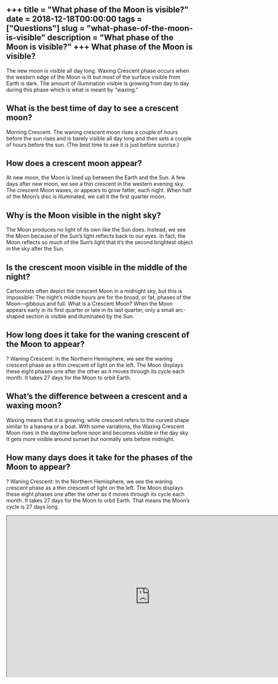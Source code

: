 +++
title = "What phase of the Moon is visible?"
date = 2018-12-18T00:00:00
tags = ["Questions"]
slug = "what-phase-of-the-moon-is-visible"
description = "What phase of the Moon is visible?"
+++
What phase of the Moon is visible?
----------------------------------

The new moon is visible all day long. Waxing Crescent phase occurs when the western edge of the Moon is lit but most of the surface visible from Earth is dark. The amount of illumination visible is growing from day to day during this phase which is what is meant by “waxing.”

What is the best time of day to see a crescent moon?
----------------------------------------------------

Morning Crescent. The waning crescent moon rises a couple of hours before the sun rises and is barely visible all day long and then sets a couple of hours before the sun. (The best time to see it is just before sunrise.)

How does a crescent moon appear?
--------------------------------

At new moon, the Moon is lined up between the Earth and the Sun. A few days after new moon, we see a thin crescent in the western evening sky. The crescent Moon waxes, or appears to grow fatter, each night. When half of the Moon’s disc is illuminated, we call it the first quarter moon.

Why is the Moon visible in the night sky?
-----------------------------------------

The Moon produces no light of its own like the Sun does. Instead, we see the Moon because of the Sun’s light reflects back to our eyes. In fact, the Moon reflects so much of the Sun’s light that it’s the second brightest object in the sky after the Sun.

Is the crescent moon visible in the middle of the night?
--------------------------------------------------------

Cartoonists often depict the crescent Moon in a midnight sky, but this is impossible: The night’s middle hours are for the broad, or fat, phases of the Moon—gibbous and full. What is a Crescent Moon? When the Moon appears early in its first quarter or late in its last quarter, only a small arc-shaped section is visible and illuminated by the Sun.

How long does it take for the waning crescent of the Moon to appear?
--------------------------------------------------------------------

? Waning Crescent: In the Northern Hemisphere, we see the waning crescent phase as a thin crescent of light on the left. The Moon displays these eight phases one after the other as it moves through its cycle each month. It takes 27 days for the Moon to orbit Earth.

What’s the difference between a crescent and a waxing moon?
-----------------------------------------------------------

Waxing means that it is growing, while crescent refers to the curved shape similar to a banana or a boat. With some variations, the Waxing Crescent Moon rises in the daytime before noon and becomes visible in the day sky. It gets more visible around sunset but normally sets before midnight.

How many days does it take for the phases of the Moon to appear?
----------------------------------------------------------------

? Waning Crescent: In the Northern Hemisphere, we see the waning crescent phase as a thin crescent of light on the left. The Moon displays these eight phases one after the other as it moves through its cycle each month. It takes 27 days for the Moon to orbit Earth. That means the Moon’s cycle is 27 days long.

<iframe allow="accelerometer; autoplay; clipboard-write; encrypted-media; gyroscope; picture-in-picture" allowfullscreen="" class="__youtube_prefs__  epyt-is-override  no-lazyload" data-no-lazy="1" data-origheight="433" data-origwidth="770" data-skipgform_ajax_framebjll="" height="433" id="_ytid_99967" loading="lazy" src="https://www.youtube.com/embed/NCweccNOaqo?enablejsapi=1&autoplay=0&cc_load_policy=0&cc_lang_pref=&iv_load_policy=1&loop=0&modestbranding=0&rel=1&fs=1&playsinline=0&autohide=2&theme=dark&color=red&controls=1&" title="YouTube player" width="770"></iframe>